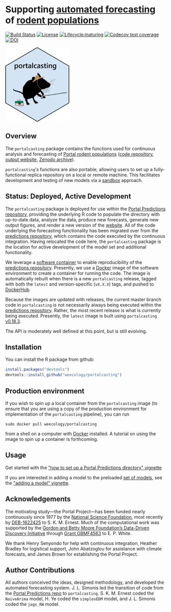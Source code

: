 # Supporting [automated forecasting](https://github.com/weecology/portalPredictions) of [rodent populations](https://portal.weecology.org/)
[![Build Status](https://travis-ci.org/weecology/portalcasting.svg?branch=master)](https://travis-ci.org/weecology/portalcasting)
[![License](http://img.shields.io/badge/license-MIT-blue.svg)](https://raw.githubusercontent.com/weecology/portalPredictions/master/LICENSE)
[![Lifecycle:maturing](https://img.shields.io/badge/lifecycle-maturing-blue.svg)](https://www.tidyverse.org/lifecycle/#maturing)
[![Codecov test coverage](https://img.shields.io/codecov/c/github/weecology/portalcasting/master.svg)](https://codecov.io/github/weecology/portalcasting/branch/master)
[![DOI](https://zenodo.org/badge/DOI/10.5281/zenodo.3332973.svg)](https://doi.org/10.5281/zenodo.3332973)

<img src="man/figures/portalcasting.png" width="200px">   

## Overview

The `portalcasting` package contains the functions used for continuous analysis and forecasting of [Portal rodent populations](https://portal.weecology.org/) ([code repository](https://github.com/weecology/portalPredictions), [output website](http://portal.naturecast.org/), [Zenodo archive](https://doi.org/10.5281/zenodo.833438)).

`portalcasting`'s functions are also portable, allowing users to set up a fully-functional replica repository on a local or remote machine. This facilitates development and testing of new models
via a [sandbox](https://en.wikipedia.org/wiki/Sandbox_(software_development)) approach. 

## Status: Deployed, Active Development

The `portalcasting` package is deployed for use within the [Portal Predictions repository](https://github.com/weecology/portalPredictions), providing the underlying R code to populate the directory with up-to-date data, analyze the data, produce new forecasts, generate new output figures, and render a new version of the [website](http://portal.naturecast.org/). All of the code underlying the forecasting functionality has been migrated 
over from the [predictions repository](https://github.com/weecology/portalPredictions), which contains the code executed by the continuous integration. Having relocated the code here, the `portalcasting` package is the location for active development of the model set and additional functionality. 

We leverage a [software container](https://en.wikipedia.org/wiki/Operating-system-level_virtualization) to enable reproducibility of the [predictions repository](https://github.com/weecology/portalPredictions). Presently, we use a [Docker](https://hub.docker.com/r/weecology/portalcasting) image of the software environment to create a container for running the code. The image is automatically rebuilt when there is a new `portalcasting` release, tagged with both the `latest` and version-specific (`vX.X.X`) tags, and pushed to [DockerHub](https://hub.docker.com/r/weecology/portalcasting). 

Because the images are updated with releases, the current master branch code in `portalcasting` is not necessarily always being executed within the [predictions repository](https://github.com/weecology/portalPredictions). Rather, the most recent release is what is currently being executed. Presently, the `latest` image is built using `portalcasting` [v0.18.3](https://github.com/weecology/portalcasting/releases/tag/v0.18.3).

The API is moderately well defined at this point, but is still evolving.

## Installation

You can install the R package from github:

```r
install.packages("devtools")
devtools::install_github("weecology/portalcasting")
```

## Production environment

If you wish to spin up a local container from the `portalcasting` image (to ensure that you are using a copy of the production environment for implementation of the `portalcasting` pipeline), you can run

```
sudo docker pull weecology/portalcasting
```
from a shell on a computer with [Docker](https://www.docker.com/) installed. A tutorial on using the image to spin up a container is forthcoming. 

## Usage

Get started with the ["how to set up a Portal Predictions directory" vignette](https://weecology.github.io/portalcasting/articles/getting_started.html)

If you are interested in adding a model to the preloaded [set of models](https://weecology.github.io/portalcasting/articles/current_models.html), see the ["adding a model" vignette](https://weecology.github.io/portalcasting/articles/adding_model_and_data.html). 

## Acknowledgements 

The motivating study—the Portal Project—has been funded nearly continuously since 1977 by the [National Science Foundation](http://nsf.gov/), most recently by [DEB-1622425](https://www.nsf.gov/awardsearch/showAward?AWD_ID=1622425) to S. K. M. Ernest. Much of the computational work was supported by the [Gordon and Betty Moore Foundation’s Data-Driven Discovery Initiative](http://www.moore.org/programs/science/data-driven-discovery) through [Grant GBMF4563](http://www.moore.org/grants/list/GBMF4563) to E. P. White. 

We thank Henry Senyondo for help with continuous integration, Heather Bradley for logistical support, John Abatzoglou for assistance with climate forecasts, and James Brown for establishing the Portal Project. 

## Author Contributions

All authors conceived the ideas, designed methodology, and developed the automated forecasting system. J. L. Simonis led the transition of code from the [Portal Predictions repo](https://github.com/weecology/portalPredictions) to `portalcasting`. S. K. M. Ernest coded the `NaiveArima` model, H. Ye coded the `simplexEDM` model, and J. L. Simonis coded the `jags_RW` model.
